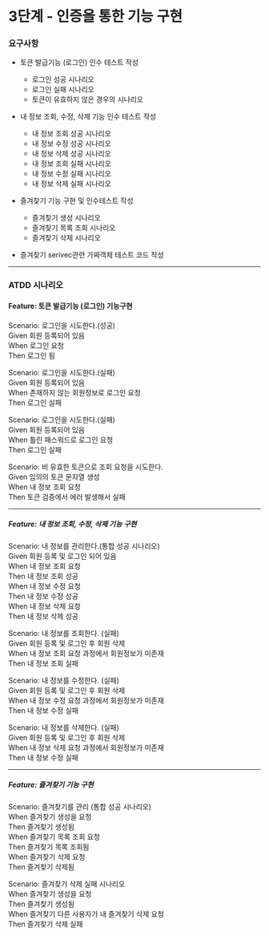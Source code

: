# 3단계 - 인증을 통한 기능 구현 
### 요구사항
* 토큰 발급기능 (로그인) 인수 테스트 작성
    * 로그인 성공 시나리오
    * 로그인 실패 시나리오
    * 토큰이 유효하지 않은 경우의 시나리오


* 내 정보 조회, 수정, 삭제 기능 인수 테스트 작성
  * 내 정보 조회 성공 시나리오
  * 내 정보 수정 성공 시나리오
  * 내 정보 삭제 성공 시나리오
  * 내 정보 조회 실패 시나리오
  * 내 정보 수정 실패 시나리오
  * 내 정보 삭제 실패 시나리오


* 즐겨찾기 기능 구현 및 인수테스트 작성
  * 즐겨찾기 생성 시나리오
  * 즐겨찾기 목록 조회 시나리오
  * 즐겨찾기 삭제 시나리오

* 즐겨찾기 serivec관련 가짜객체 테스트 코드 작성
  
---

### ATDD 시나리오 
 
#### Feature: 토큰 발급기능 (로그인) 기능구현

Scenario: 로그인을 시도한다.(성공)<br>
Given 회원 등록되어 있음<br>
When 로그인 요청<br>
Then 로그인 됨<br>

Scenario: 로그인을 시도한다.(실패)<br>
Given 회원 등록되어 있음<br>
When 존재하지 않는 회원정보로 로그인 요청<br>
Then 로그인 실패<br>

Scenario: 로그인을 시도한다.(실패)<br>
Given 회원 등록되어 있음<br>
When 틀린 패스워드로 로그인 요청<br>
Then 로그인 실패<br>

Scenario: 비 유효한 토큰으로 조회 요청을 시도한다.<br>
Given 임의의 토큰 문자열 생성<br>
When 내 정보 조회 요청<br>
Then 토큰 검증에서 에러 발생해서 실패

---

##### Feature: 내 정보 조회, 수정, 삭제 기능 구현

Scenario: 내 정보를 관리한다.(통합 성공 시나리오)<br>
Given 회원 등록 및 로그인 되어 있음<br>
When 내 정보 조회 요청<br>
Then 내 정보 조회 성공<br>
When 내 정보 수정 요청<br>
Then 내 정보 수정 성공<br>
When 내 정보 삭제 요청<br>
Then 내 정보 삭제 성공<br>

Scenario: 내 정보를 조회한다. (실패)<br>
Given 회원 등록 및 로그인 후 회원 삭제<br>
When 내 정보 조회 요청 과정에서 회원정보가 미존재<br>
Then 내 정보 조회 실패<br>

Scenario: 내 정보를 수정한다. (실패)<br>
Given 회원 등록 및 로그인 후 회원 삭제<br>
When 내 정보 수정 요청 과정에서 회원정보가 미존재<br>
Then 내 정보 수정 실패<br>

Scenario: 내 정보를 삭제한다. (실패)<br>
Given 회원 등록 및 로그인 후 회원 삭제<br>
When 내 정보 삭제 요청 과정에서 회원정보가 미존재<br>
Then 내 정보 수정 실패<br>

---

##### Feature: 즐겨찾기 기능 구현

Scenario: 즐겨찾기를 관리 (통합 성공 시나리오)<br>
When 즐겨찾기 생성을 요청<br>
Then 즐겨찾기 생성됨<br>
When 즐겨찾기 목록 조회 요청<br>
Then 즐겨찾기 목록 조회됨<br>
When 즐겨찾기 삭제 요청<br>
Then 즐겨찾기 삭제됨<br>

Scenario: 즐겨찾기 삭제 실패 시나리오 <br>
When 즐겨찾기 생성을 요청<br>
Then 즐겨찾기 생성됨<br>
When 즐겨찾기 다른 사용자가 내 즐겨찾기 삭제 요청<br>
Then 즐겨찾기 삭제 실패<br>
